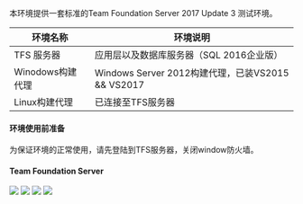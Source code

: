 
本环境提供一套标准的Team Foundation Server 2017 Update 3 测试环境。

| 环境名称  | 环境说明  |
| ------------ | ------------ |
| TFS 服务器  | 应用层以及数据库服务器（SQL 2016企业版）  |
| Winodows构建代理  | Windows Server 2012构建代理，已装VS2015 && VS2017  |
|Linux构建代理 | 已连接至TFS服务器 |

#### 环境使用前准备

为保证环境的正常使用，请先登陆到TFS服务器，关闭window防火墙。

#### Team Foundation Server

![](https://github.com/lean-soft/labs-templates/raw/master/ls110-tfs-server-2017/labs/images/image1.png)
![](https://github.com/lean-soft/labs-templates/raw/master/ls110-tfs-server-2017/labs/images/image2.png)
![](https://github.com/lean-soft/labs-templates/raw/master/ls110-tfs-server-2017/labs/images/image3.png)
![](https://github.com/lean-soft/labs-templates/raw/master/ls110-tfs-server-2017/labs/images/image4.png)